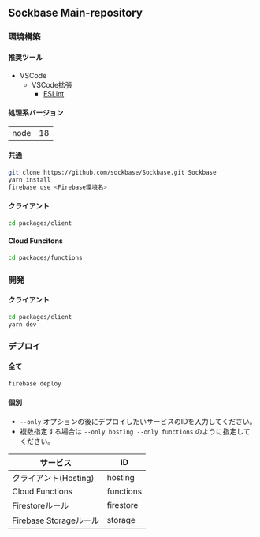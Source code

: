 ## Sockbase Main-repository

### 環境構築

#### 推奨ツール

- VSCode
  - VSCode拡張
    - [ESLint](https://marketvenue.visualstudio.com/items?itemName=dbaeumer.vscode-eslint)

#### 処理系バージョン

| | |
| - | - |
| node | 18 |

#### 共通

```bash
git clone https://github.com/sockbase/Sockbase.git Sockbase
yarn install
firebase use <Firebase環境名>
```

#### クライアント

```bash
cd packages/client
```

#### Cloud Funcitons

```bash
cd packages/functions
```

### 開発

#### クライアント
```bash
cd packages/client
yarn dev
```

### デプロイ

#### 全て
```bash
firebase deploy
```

#### 個別

- `--only` オプションの後にデプロイしたいサービスのIDを入力してください。
- 複数指定する場合は `--only hosting --only functions` のように指定してください。

| サービス | ID |
| - | - |
| クライアント(Hosting) | hosting |
| Cloud Functions | functions |
| Firestoreルール | firestore |
| Firebase Storageルール | storage |
